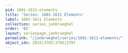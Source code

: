 ```yaml
---
pid: 1601-1611-elements
title: 'Series: 1601-1611 Elements'
label: 1601-1611 Elements
collection: series_janbrueghel
order: '02'
layout: seriespage_janbrueghel
permalink: "/janbrueghel/series/1601-1611-elements/"
object_ids: 2915|3792|3795|3797
---
```

